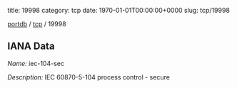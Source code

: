 title: 19998
category: tcp
date: 1970-01-01T00:00:00+0000
slug: tcp/19998

[portdb](/) / [tcp](/category/tcp.html) / 19998


## IANA Data

_Name:_ iec-104-sec

_Description:_ IEC 60870-5-104 process control - secure

